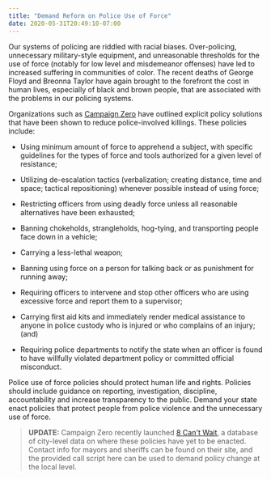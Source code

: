 ```yaml
---
title: "Demand Reform on Police Use of Force"
date: 2020-05-31T20:49:10-07:00
---
```

Our systems of policing are riddled with racial biases. Over-policing, unnecessary military-style equipment, and unreasonable thresholds for the use of force (notably for low level and misdemeanor offenses) have led to increased suffering in communities of color. The recent deaths of George Floyd and Breonna Taylor have again brought to the forefront the cost in human lives, especially of black and brown people, that are associated with the problems in our policing systems.

Organizations such as [Campaign Zero](https://www.joincampaignzero.org/force) have outlined explicit policy solutions that have been shown to reduce police-involved killings. These policies include:

- Using minimum amount of force to apprehend a subject, with specific guidelines for the types of force and tools authorized for a given level of resistance;

- Utilizing de-escalation tactics (verbalization; creating distance, time and space; tactical repositioning) whenever possible instead of using force;

- Restricting officers from using deadly force unless all reasonable alternatives have been exhausted;

- Banning chokeholds, strangleholds, hog-tying, and transporting people face down in a vehicle;

- Carrying a less-lethal weapon;

- Banning using force on a person for talking back or as punishment for running away;

- Requiring officers to intervene and stop other officers who are using excessive force and report them to a supervisor;

- Carrying first aid kits and immediately render medical assistance to anyone in police custody who is injured or who complains of an injury; (and)

- Requiring police departments to notify the state when an officer is found to have willfully violated department policy or committed official misconduct.

Police use of force policies should protect human life and rights. Policies should include guidance on reporting, investigation, discipline, accountability and increase transparency to the public. Demand your state enact policies that protect people from police violence and the unnecessary use of force.

>**UPDATE:** Campaign Zero recently launched [8 Can't Wait](https://8cantwait.org/), a database of city-level data on where these policies have yet to be enacted. Contact info for mayors and sheriffs can be found on their site, and the provided call script here can be used to demand policy change at the local level.
